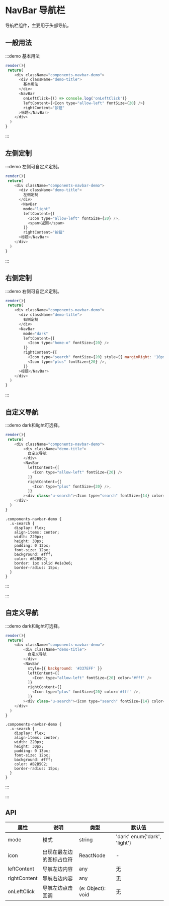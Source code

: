 # NavBar 导航栏 

导航栏组件，主要用于头部导航。

## 一般用法

:::demo 基本用法
```js
render(){
 return(
    <div className="components-navbar-demo">
      <div className="demo-title">
        基本用法
      </div>
      <NavBar
        onLeftClick={() => console.log('onLeftClick')}
        leftContent={<Icon type="allow-left" fontSize={20} />}
        rightContent="按钮"
      >标题</NavBar>
    </div>
  )
}
```

:::


## 左侧定制

:::demo 左侧可自定义定制。
```js
render(){
 return(
    <div className="components-navbar-demo">
      <div className="demo-title">
        左侧定制
      </div>
       <NavBar
        mode="light"
        leftContent={[
          <Icon type="allow-left" fontSize={20} />,
          <span>返回</span>
        ]}
        rightContent="按钮"
      >标题</NavBar> 
    </div>
  )
}
```

:::


## 右侧定制

:::demo 右侧可自定义定制。
```js
render(){
 return(
    <div className="components-navbar-demo">
      <div className="demo-title">
        右侧定制
      </div>
      <NavBar
        mode="dark"
        leftContent={[
          <Icon type="home-o" fontSize={20} />
        ]}
        rightContent={[
          <Icon type="search" fontSize={20} style={{ marginRight: '10px' }} />,
          <Icon type="plus" fontSize={20} />,
        ]}
      >标题</NavBar>
    </div>
  )
}
```

:::

## 自定义导航

:::demo dark和light可选择。
```js
render(){
 return(
    <div className="components-navbar-demo">
        <div className="demo-title">
          自定义导航
        </div>
        <NavBar
          leftContent={[
            <Icon type="allow-left" fontSize={20} />
          ]}
          rightContent={[
            <Icon type="plus" fontSize={20} />,
          ]}
        ><div class="u-search"><Icon type="search" fontSize={14} color='#B2B5C2' style={{ marginRight: '5px' }} />搜索</div></NavBar>
    </div>
  )
}
```
```less
.components-navbar-demo {
  .u-search {
    display: flex;
    align-items: center;
    width: 220px;
    height: 30px;
    padding: 0 13px;
    font-size: 12px;
    background: #fff;
    color: #B2B5C2;
    border: 1px solid #e1e3e6;
    border-radius: 15px;
  }
}
```
:::

:::

## 自定义导航

:::demo dark和light可选择。
```js
render(){
 return(
    <div className="components-navbar-demo">
        <div className="demo-title">
          自定义导航
        </div>
        <NavBar
          style={{ background: '#337EFF' }}
          leftContent={[
            <Icon type="allow-left" fontSize={20} color='#fff' />
          ]}
          rightContent={[
            <Icon type="plus" fontSize={20} color='#fff' />,
          ]}
        ><div class="u-search"><Icon type="search" fontSize={14} color='#B2B5C2' style={{ marginRight: '5px' }} />搜索</div></NavBar>
    </div>
  )
}
```
```less
.components-navbar-demo {
  .u-search {
    display: flex;
    align-items: center;
    width: 220px;
    height: 30px;
    padding: 0 13px;
    font-size: 12px;
    background: #fff;
    color: #B2B5C2;
    border-radius: 15px;
  }
}
```
:::

:::


## API

| 属性 | 说明         | 类型                                            | 默认值    |
|----|-----|------|------
| mode   | 模式   | string |  'dark' enum{'dark', 'light'} |
| icon   | 出现在最左边的图标占位符  | ReactNode |  - |
| leftContent   | 导航左边内容      | any |    无  |
| rightContent   | 导航右边内容      | any |    无  |
| onLeftClick   | 导航左边点击回调      | (e: Object): void |    无  |